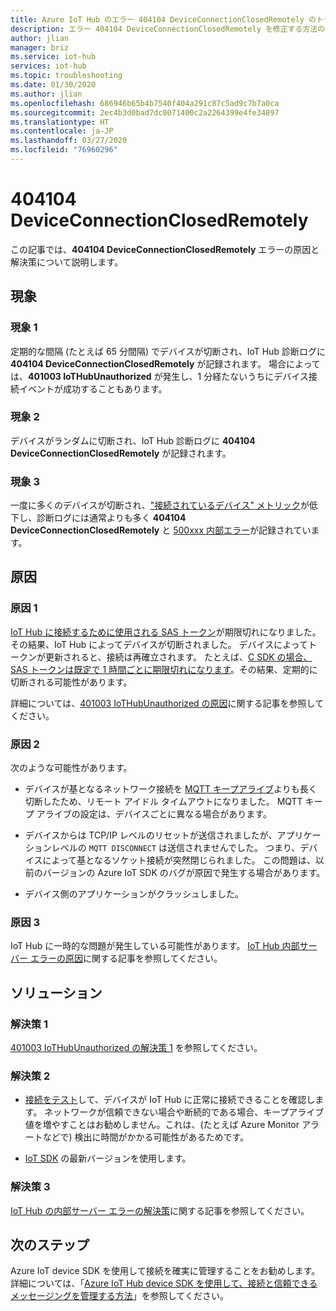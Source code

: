 ```yaml
---
title: Azure IoT Hub のエラー 404104 DeviceConnectionClosedRemotely のトラブルシューティング
description: エラー 404104 DeviceConnectionClosedRemotely を修正する方法の概要
author: jlian
manager: briz
ms.service: iot-hub
services: iot-hub
ms.topic: troubleshooting
ms.date: 01/30/2020
ms.author: jlian
ms.openlocfilehash: 686946b65b4b7540f404a291c87c5ad9c7b7a0ca
ms.sourcegitcommit: 2ec4b3d0bad7dc0071400c2a2264399e4fe34897
ms.translationtype: HT
ms.contentlocale: ja-JP
ms.lasthandoff: 03/27/2020
ms.locfileid: "76960296"
---
```

# <a name="404104-deviceconnectionclosedremotely"></a>404104 DeviceConnectionClosedRemotely

この記事では、**404104 DeviceConnectionClosedRemotely** エラーの原因と解決策について説明します。

## <a name="symptoms"></a>現象

### <a name="symptom-1"></a>現象 1

定期的な間隔 (たとえば 65 分間隔) でデバイスが切断され、IoT Hub 診断ログに **404104 DeviceConnectionClosedRemotely** が記録されます。 場合によっては、**401003 IoTHubUnauthorized** が発生し、1 分経たないうちにデバイス接続イベントが成功することもあります。

### <a name="symptom-2"></a>現象 2

デバイスがランダムに切断され、IoT Hub 診断ログに **404104 DeviceConnectionClosedRemotely** が記録されます。

### <a name="symptom-3"></a>現象 3

一度に多くのデバイスが切断され、["接続されているデバイス" メトリック](iot-hub-metrics.md)が低下し、診断ログには通常よりも多く **404104 DeviceConnectionClosedRemotely** と [500xxx 内部エラー](iot-hub-troubleshoot-error-500xxx-internal-errors.md)が記録されています。

## <a name="causes"></a>原因

### <a name="cause-1"></a>原因 1

[IoT Hub に接続するために使用される SAS トークン](iot-hub-devguide-security.md#security-tokens)が期限切れになりました。その結果、IoT Hub によってデバイスが切断されました。 デバイスによってトークンが更新されると、接続は再確立されます。 たとえば、[C SDK の場合、SAS トークンは既定で 1 時間ごとに期限切れになります](https://github.com/Azure/azure-iot-sdk-c/blob/master/doc/connection_and_messaging_reliability.md#connection-authentication)。その結果、定期的に切断される可能性があります。

詳細については、[401003 IoTHubUnauthorized の原因](iot-hub-troubleshoot-error-401003-iothubunauthorized.md#cause-1)に関する記事を参照してください。

### <a name="cause-2"></a>原因 2

次のような可能性があります。

- デバイスが基となるネットワーク接続を [MQTT キープアライブ](iot-hub-mqtt-support.md#default-keep-alive-timeout)よりも長く切断したため、リモート アイドル タイムアウトになりました。 MQTT キープ アライブの設定は、デバイスごとに異なる場合があります。

- デバイスからは TCP/IP レベルのリセットが送信されましたが、アプリケーションレベルの `MQTT DISCONNECT` は送信されませんでした。 つまり、デバイスによって基となるソケット接続が突然閉じられました。 この問題は、以前のバージョンの Azure IoT SDK のバグが原因で発生する場合があります。

- デバイス側のアプリケーションがクラッシュしました。

### <a name="cause-3"></a>原因 3

IoT Hub に一時的な問題が発生している可能性があります。 [IoT Hub 内部サーバー エラーの原因](iot-hub-troubleshoot-error-500xxx-internal-errors.md#cause)に関する記事を参照してください。

## <a name="solutions"></a>ソリューション

### <a name="solution-1"></a>解決策 1

[401003 IoTHubUnauthorized の解決策 1](iot-hub-troubleshoot-error-401003-iothubunauthorized.md#solution-1) を参照してください。

### <a name="solution-2"></a>解決策 2

- [接続をテスト](tutorial-connectivity.md)して、デバイスが IoT Hub に正常に接続できることを確認します。 ネットワークが信頼できない場合や断続的である場合、キープアライブ値を増やすことはお勧めしません。これは、(たとえば Azure Monitor アラートなどで) 検出に時間がかかる可能性があるためです。 

- [IoT SDK](iot-hub-devguide-sdks.md) の最新バージョンを使用します。

### <a name="solution-3"></a>解決策 3

[IoT Hub の内部サーバー エラーの解決策](iot-hub-troubleshoot-error-500xxx-internal-errors.md#solution)に関する記事を参照してください。

## <a name="next-steps"></a>次のステップ

Azure IoT device SDK を使用して接続を確実に管理することをお勧めします。 詳細については、「[Azure IoT Hub device SDK を使用して、接続と信頼できるメッセージングを管理する方法](iot-hub-reliability-features-in-sdks.md)」を参照してください。